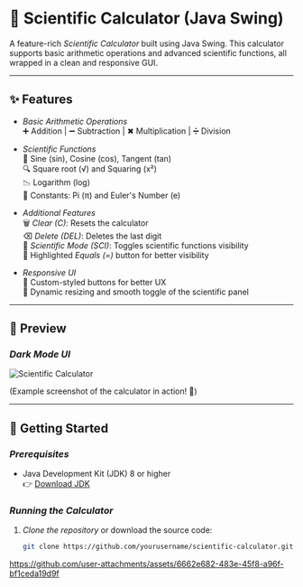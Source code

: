 # 🧮 Scientific Calculator (Java Swing)

A feature-rich *Scientific Calculator* built using Java Swing. This calculator supports basic arithmetic operations and advanced scientific functions, all wrapped in a clean and responsive GUI.

---

## ✨ Features

- *Basic Arithmetic Operations*  
  ➕ Addition | ➖ Subtraction | ✖ Multiplication | ➗ Division  

- *Scientific Functions*  
  🔢 Sine (sin), Cosine (cos), Tangent (tan)  
  🔍 Square root (√) and Squaring (x²)  
  📉 Logarithm (log)  
  🔣 Constants: Pi (π) and Euler's Number (e)  

- *Additional Features*  
  🗑 *Clear (C)*: Resets the calculator  
  ⌫ *Delete (DEL)*: Deletes the last digit  
  🔬 *Scientific Mode (SCI)*: Toggles scientific functions visibility  
  🔴 Highlighted *Equals (=)* button for better visibility  

- *Responsive UI*  
  🎨 Custom-styled buttons for better UX  
  📏 Dynamic resizing and smooth toggle of the scientific panel  

---

## 📸 Preview

### *Dark Mode UI*
![Scientific Calculator](https://github.com/user-attachments/assets/fa3deb67-1005-4089-8110-7eb48448fd0d)

(Example screenshot of the calculator in action! 🚀)

---

## 🚀 Getting Started

### *Prerequisites*
- Java Development Kit (JDK) 8 or higher  
  👉 [Download JDK](https://www.oracle.com/java/technologies/javase-downloads.html)  

### *Running the Calculator*
1. *Clone the repository* or download the source code:
   ```bash
   git clone https://github.com/yourusername/scientific-calculator.git


https://github.com/user-attachments/assets/6662e682-483e-45f8-a96f-bf1ceda19d9f

